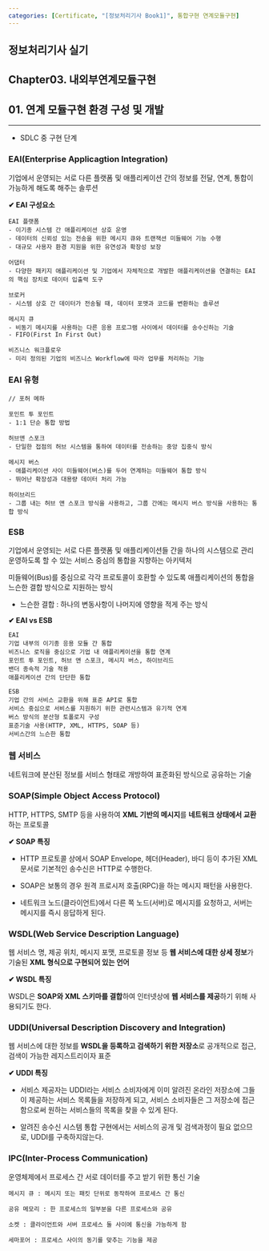 ```yaml
---
categories: [Certificate, "[정보처리기사 Book1]", 통합구현 연계모듈구현]
---
```


## 정보처리기사 실기

## Chapter03. 내외부연계모듈구현

## 01. 연계 모듈구현 환경 구성 및 개발

<hr>

- SDLC 중 구현 단계

### EAI(Enterprise Applicagtion Integration)

기업에서 운영되는 서로 다른 플랫폼 및 애플리케이션 간의 정보를 전달, 연계, 통합이 가능하게 해도록 해주는 솔루션

**✔ EAI 구성요소**

```
EAI 플랫폼 
- 이기종 시스템 간 애플리케이션 상호 운영
- 데이터의 신뢰성 있는 전송을 위한 메시지 큐와 트랜잭션 미들웨어 기능 수행
- 대규모 사용자 환경 지원을 위한 유연성과 확장성 보장

어댑터
- 다양한 패키지 애플리케이션 및 기업에서 자체적으로 개발한 애플리케이션을 연결하는 EAI의 핵심 장치로 데이터 입출력 도구

브로커
- 시스템 상호 간 데이터가 전송될 때, 데이터 포맷과 코드를 변환하는 솔루션

메시지 큐
- 비동기 메시지를 사용하는 다른 응용 프로그램 사이에서 데이터를 송수신하는 기술
- FIFO(First In First Out)

비즈니스 워크플로우
- 미리 정의된 기업의 비즈니스 Workflow에 따라 업무를 처리하는 기능
```

### EAI 유형

```
// 포허 메하

포인트 투 포인트 
- 1:1 단순 통합 방법

허브앤 스포크
- 단일한 접점의 허브 시스템을 통하여 데이터를 전송하는 중앙 집중식 방식

메시지 버스
- 애플리케이션 사이 미들웨어(버스)를 두어 연계하는 미들웨어 통합 방식
- 뛰어난 확장성과 대용량 데이터 처리 가능

하이브리드
- 그룹 내는 허브 앤 스포크 방식을 사용하고, 그룹 간에는 메시지 버스 방식을 사용하는 통합 방식
```

### ESB

기업에서 운영되는 서로 다른 플랫폼 및 애플리케이션들 간을 하나의 시스템으로 관리 운영하도록 할 수 있는 서비스 중심의 통합을 지향하는 아키텍처

미들웨어(Bus)를 중심으로 각각 프로토콜이 호환할 수 있도록 애플리케이션의 통합을 느슨한 결합 방식으로 지원하는 방식

- 느슨한 결합 : 하나의 변동사항이 나머지에 영향을 적게 주는 방식

**✔ EAI vs ESB**

```
EAI
기업 내부의 이기종 응용 모듈 간 통합
비즈니스 로직을 중심으로 기업 내 애플리케이션을 통합 연계
포인트 투 포인트, 허브 앤 스포크, 메시지 버스, 하이브리드
밴더 종속적 기술 적용
애플리케이션 간의 단단한 통합

ESB
기업 간의 서비스 교환을 위해 표준 API로 통합
서비스 중심으로 서비스를 지원하기 위한 관련시스템과 유기적 연계
버스 방식의 분산형 토폴로지 구성
표준기술 사용(HTTP, XML, HTTPS, SOAP 등)
서비스간의 느슨한 통합
```

### 웹 서비스

네트워크에 분산된 정보를 서비스 형태로 개방하여 표준화된 방식으로 공유하는 기술

### SOAP(Simple Object Access Protocol)

HTTP, HTTPS, SMTP 등을 사용하여 **XML 기반의 메시지**를 **네트워크 상태에서 교환**하는 프로토콜

**✔ SOAP 특징**

- HTTP 프로토콜 상에서 SOAP Envelope, 헤더(Header), 바디 등이 추가된 XML 문서로 기본적인 송수신은 HTTP로 수행한다.

- SOAP은 보통의 경우 원격 프로시저 호출(RPC)을 하는 메시지 패턴을 사용한다.

- 네트워크 노드(클라이언트)에서 다른 쪽 노드(서버)로 메시지를 요청하고, 서버는 메시지를 즉시 응답하게 된다.

### WSDL(Web Service Description Language)

웹 서비스 명, 제공 위치, 메시지 포맷, 프로토콜 정보 등 **웹 서비스에 대한 상세 정보**가 기술된 **XML 형식으로 구현되어 있는 언어**

**✔ WSDL 특징**

WSDL은 **SOAP와 XML 스키마를 결합**하여 인터넷상에 **웹 서비스를 제공**하기 위해 사용되기도 한다.

### UDDI(Universal Description Discovery and Integration)

웹 서비스에 대한 정보를 **WSDL을 등록하고 검색하기 위한 저장소**로 공개적으로 접근, 검색이 가능한 레지스트리이자 표준

**✔ UDDI 특징**

- 서비스 제공자는 UDDI라는 서비스 소비자에게 이미 알려진 온라인 저장소에 그들이 제공하는 서비스 목록들을 저장하게 되고, 서비스 소비자들은 그 저장소에 접근함으로써 원하는 서비스들의 목록을 찾을 수 있게 된다.

- 알려진 송수신 시스템 통합 구현에서는 서비스의 공개 및 검색과정이 필요 없으므로, UDDI를 구축하지않는다.

### IPC(Inter-Process Communication)

운영체제에서 프로세스 간 서로 데이터를 주고 받기 위한 통신 기술

```
메시지 큐 : 메시지 또는 패킷 단위로 동작하여 프로세스 간 통신

공유 메모리 : 한 프로세스의 일부분을 다른 프로세스와 공유

소켓 : 클라이언트와 서버 프로세스 둘 사이에 통신을 가능하게 함

세마포어 : 프로세스 사이의 동기를 맞추는 기능을 제공
```

